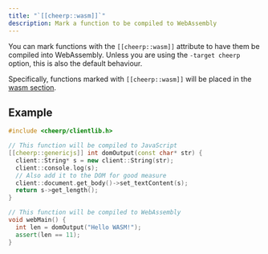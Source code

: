 ```yaml
---
title: "`[[cheerp::wasm]]`"
description: Mark a function to be compiled to WebAssembly
---
```


You can mark functions with the `[[cheerp::wasm]]` attribute to have them be compiled into WebAssembly. Unless you are using the `-target cheerp` option, this is also the default behaviour.

Specifically, functions marked with `[[cheerp::wasm]]` will be placed in the [wasm section](/cheerp/explanation/sections).

## Example

```cpp
#include <cheerp/clientlib.h>

// This function will be compiled to JavaScript
[[cheerp::genericjs]] int domOutput(const char* str) {
  client::String* s = new client::String(str);
  client::console.log(s);
  // Also add it to the DOM for good measure
  client::document.get_body()->set_textContent(s);
  return s->get_length();
}

// This function will be compiled to WebAssembly
void webMain() {
  int len = domOutput("Hello WASM!");
  assert(len == 11);
}
```
